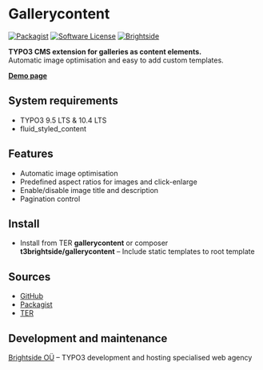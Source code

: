 # Gallerycontent
[![Packagist](https://img.shields.io/packagist/v/t3brightside/gallerycontent.svg?style=flat)](https://packagist.org/packages/t3brightside/gallerycontent)
[![Software License](https://img.shields.io/badge/license-GPLv3-brightgreen.svg?style=flat)](LICENSE)
[![Brightside](https://img.shields.io/badge/by-t3brightside.com-orange.svg?style=flat)](https://t3brightside.com)

**TYPO3 CMS extension for galleries as content elements.**
<br />Automatic image optimisation and easy to add custom templates.

**[Demo page](https://microtemplate.t3brightside.com/)**

## System requirements

- TYPO3 9.5 LTS & 10.4 LTS
- fluid_styled_content

## Features

- Automatic image optimisation
- Predefined aspect ratios for images and click-enlarge
- Enable/disable image title and description
- Pagination control

## Install
- Install from TER **gallerycontent** or composer **t3brightside/gallerycontent**
– Include static templates to root template

## Sources

- [GitHub](https://github.com/t3brightside/gallerycontent)
- [Packagist](https://packagist.org/packages/t3brightside/gallerycontent)
- [TER](https://extensions.typo3.org/extension/gallerycontent/)

## Development and maintenance

[Brightside OÜ](https://t3brightside.com/) – TYPO3 development and hosting specialised web agency
